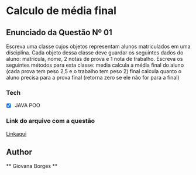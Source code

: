 # Calculo de média final

## Enunciado da Questão Nº 01

Escreva uma classe cujos objetos representam alunos matriculados em uma disciplina. Cada objeto
dessa classe deve guardar os seguintes dados do aluno: matrícula, nome, 2 notas de prova e 1 nota de
trabalho. Escreva os seguintes métodos para esta classe:
media calcula a média final do aluno (cada prova tem peso 2,5 e o trabalho tem peso 2)
final calcula quanto o aluno precisa para a prova final (retorna zero se ele não for para a final)

### Tech

- [x] JAVA POO

### Link do arquivo com a questão

[Linkaqui](https://www.ic.unicamp.br/~santanch/teaching/oop/2015-1/exercicios/poo-exercicios-02-classes-v01.pdf)

## Author

** Giovana Borges **
